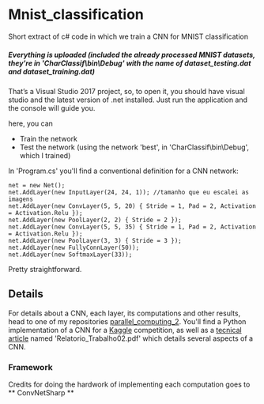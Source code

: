 # Mnist_classification
Short extract of c# code in which we train a CNN for MNIST classification

##### Everything is uploaded (included the already processed MNIST datasets, they're in 'CharClassif\bin\Debug' with the name of  dataset_testing.dat and dataset_training.dat)

That’s a Visual Studio 2017 project, so, to open it, you should have visual studio and the latest version of .net installed.
Just run the application and the console will guide you.

here, you can 
* Train the network
* Test the network (using the network 'best', in 'CharClassif\bin\Debug', which I trained)

In 'Program.cs' you'll find a conventional definition for a CNN network:
```
net = new Net();
net.AddLayer(new InputLayer(24, 24, 1)); //tamanho que eu escalei as imagens
net.AddLayer(new ConvLayer(5, 5, 20) { Stride = 1, Pad = 2, Activation = Activation.Relu });
net.AddLayer(new PoolLayer(2, 2) { Stride = 2 });
net.AddLayer(new ConvLayer(5, 5, 35) { Stride = 1, Pad = 2, Activation = Activation.Relu });
net.AddLayer(new PoolLayer(3, 3) { Stride = 3 });
net.AddLayer(new FullyConnLayer(50));
net.AddLayer(new SoftmaxLayer(33));
```
Pretty straightforward.
## Details

For details about a CNN, each layer, its computations and other results, head to one of my repositories [parallel_computing_2](https://github.com/leoniloris/parallel_computing_2). You'll find a Python implementation of a CNN for a [Kaggle](https://www.kaggle.com) competition, as well as a [tecnical article](https://github.com/leoniloris/parallel_computing_2/blob/master/Relatorio_Trabalho02.pdf) named 'Relatorio_Trabalho02.pdf' which details several aspects of a CNN. 

### Framework
Credits for doing the hardwork of implementing each computation goes to ** ConvNetSharp ** 

